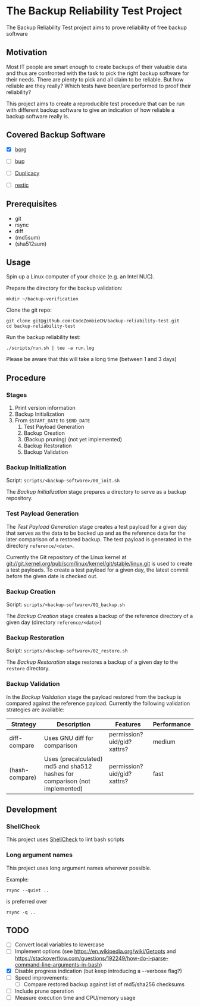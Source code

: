 # The Backup Reliability Test Project

The Backup Reliability Test project aims to prove reliability of free backup software

## Motivation

Most IT people are smart enough to create backups of their valuable data and thus are confronted with the task to pick the right backup software for their needs. There are plenty to pick and all claim to be reliable. But how reliable are they really? Which tests have been/are performed to proof their reliability?

This project aims to create a reproducible test procedure that can be run with different backup software to give an indication of how reliable a backup software really is.


## Covered Backup Software

- [x] [borg](https://github.com/borgbackup/borg)
- [ ] [bup](https://github.com/bup/bup)
- [ ] [Duplicacy](https://github.com/gilbertchen/duplicacy)
- [ ] [restic](https://github.com/restic/restic)


## Prerequisites

- git
- rsync
- diff
- (md5sum)
- (sha512sum)


## Usage

Spin up a Linux computer of your choice (e.g. an Intel NUC).

Prepare the directory for the backup validation:

    mkdir ~/backup-verification

Clone the git repo:

    git clone git@github.com:CodeZombieCH/backup-reliability-test.git
    cd backup-reliability-test

Run the backup reliability test:

    ./scripts/run.sh | tee -a run.log

Please be aware that this will take a long time (between 1 and 3 days)


## Procedure

### Stages

1. Print version information
1. Backup Initialization
1. From `$START_DATE` to `$END_DATE`
    1. Test Payload Generation
    1. Backup Creation
    1. (Backup pruning) (not yet implemented)
    1. Backup Restoration
    1. Backup Validation

### Backup Initialization

Script: `scripts/<backup-software>/00_init.sh`

The *Backup Initialization* stage prepares a directory to serve as a backup repository.

### Test Payload Generation

The *Test Payload Generation* stage creates a test payload for a given day that serves as the data to be backed up and as the reference data for the later comparison of a restored backup. The test payload is generated in the directory `reference/<date>`.

Currently the Git repository of the Linux kernel at <git://git.kernel.org/pub/scm/linux/kernel/git/stable/linux.git> is used to create a test payloads. To create a test payload for a given day, the latest commit before the given date is checked out.

### Backup Creation

Script: `scripts/<backup-software>/01_backup.sh`

The *Backup Creation* stage creates a backup of the reference directory of a given day (directory `reference/<date>`)

### Backup Restoration

Script: `scripts/<backup-software>/02_restore.sh`

The *Backup Restoration* stage restores a backup of a given day to the `restore` directory.

### Backup Validation

In the *Backup Validation* stage the payload restored from the backup is compared against the reference payload. Currently the following validation strategies are available:

Strategy | Description | Features | Performance
-- | -- | -- | --
diff-compare | Uses GNU diff for comparison | permission? uid/gid? xattrs? | medium
(hash-compare) | Uses (precalculated) md5 and sha512 hashes for comparison (not implemented) | permission? uid/gid? xattrs? | fast


## Development

### ShellCheck

This project uses [ShellCheck](https://github.com/koalaman/shellcheck) to lint bash scripts

### Long argument names

This project uses long argument names wherever possible.

Example:

    rsync --quiet ..

is preferred over

    rsync -q ..



## TODO

- [ ] Convert local variables to lowercase
- [ ] Implement options (see <https://en.wikipedia.org/wiki/Getopts> and <https://stackoverflow.com/questions/192249/how-do-i-parse-command-line-arguments-in-bash>)
- [x] Disable progress indication (but keep introducing a --verbose flag?)
- [ ] Speed improvements:
    - [ ] Compare restored backup against list of md5/sha256 checksums
- [ ] Include prune operation
- [ ] Measure execution time and CPU/memory usage
